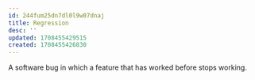 ```yaml
---
id: 244fum25dn7dl0l9w07dnaj
title: Regression
desc: ''
updated: 1708455429515
created: 1708455426830
---
```



A software bug in which a feature that has worked before stops working.
